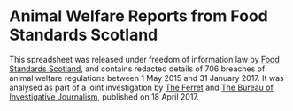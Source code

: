 # Animal Welfare Reports from Food Standards Scotland
This spreadsheet was released under freedom of information law by [Food Standards Scotland](http://www.foodstandards.gov.scot/), and contains redacted details of 706 breaches of animal welfare regulations between 1 May 2015 and 31 January 2017. It was analysed as part of a joint investigation by [The Ferret](https://theferret.scot) and [The Bureau of Investigative Journalism](https://www.thebureauinvestigates.com/), published on 18 April 2017.

